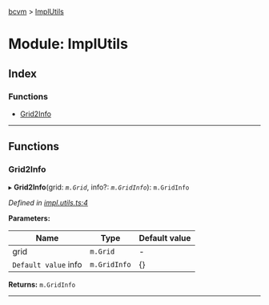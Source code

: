 [bcvm](../README.md) > [ImplUtils](../modules/implutils.md)

# Module: ImplUtils

## Index

### Functions

* [Grid2Info](implutils.md#grid2info)

---

## Functions

<a id="grid2info"></a>

###  Grid2Info

▸ **Grid2Info**(grid: *`m.Grid`*, info?: *`m.GridInfo`*): `m.GridInfo`

*Defined in [impl.utils.ts:4](https://github.com/boardwalktech/Boardwalk-Client-Virtual-Machine-JS/blob/bd51c2e/typescript/src/impl.utils.ts#L4)*

**Parameters:**

| Name | Type | Default value |
| ------ | ------ | ------ |
| grid | `m.Grid` | - |
| `Default value` info | `m.GridInfo` |  {} |

**Returns:** `m.GridInfo`

___

